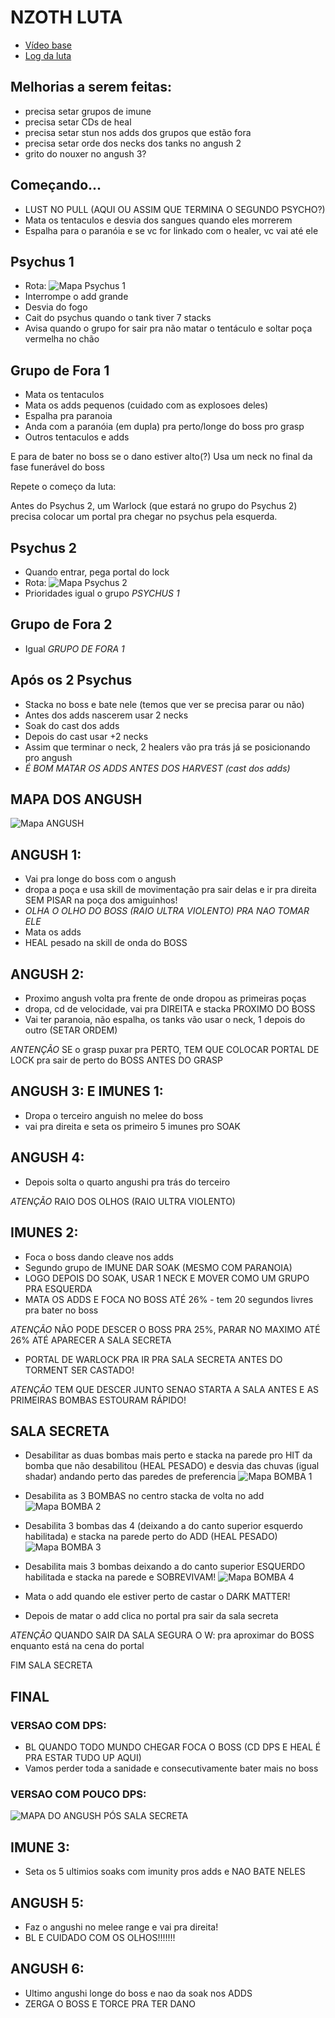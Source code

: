 # NZOTH LUTA

- [Vídeo base](https://www.youtube.com/watch?v=wjtoxssa5L4)
- [Log da luta](https://www.warcraftlogs.com/reports/VN8fyHZdQXM39r2c#fight=29&type=summary)

## Melhorias a serem feitas:

- precisa setar grupos de imune
- precisa setar CDs de heal
- precisa setar stun nos adds dos grupos que estão fora
- precisa setar orde dos necks dos tanks no angush 2
- grito do nouxer no angush 3?

## Começando...

- LUST NO PULL (AQUI OU ASSIM QUE TERMINA O SEGUNDO PSYCHO?)
- Mata os tentaculos e desvia dos sangues quando eles morrerem
- Espalha para o paranóia e se vc for linkado com o healer, vc vai até ele

## Psychus 1

- Rota: ![Mapa Psychus 1](https://github.com/yuripiratello/wow-raid-plan/raw/master/bfa/nyalotha/img/mythic_psychus_1.png "Psychus mapa 1")
- Interrompe o add grande
- Desvia do fogo
- Cait do psychus quando o tank tiver 7 stacks
- Avisa quando o grupo for sair pra não matar o tentáculo e soltar poça vermelha no chão

## Grupo de Fora 1

- Mata os tentaculos
- Mata os adds pequenos (cuidado com as explosoes deles)
- Espalha pra paranoia
- Anda com a paranóia (em dupla) pra perto/longe do boss pro grasp
- Outros tentaculos e adds

E para de bater no boss se o dano estiver alto(?)
Usa um neck no final da fase funerável do boss

Repete o começo da luta:

Antes do Psychus 2, um Warlock (que estará no grupo do Psychus 2) precisa colocar um portal pra chegar no psychus pela esquerda.

## Psychus 2

- Quando entrar, pega portal do lock
- Rota: ![Mapa Psychus 2](https://github.com/yuripiratello/wow-raid-plan/raw/master/bfa/nyalotha/img/mythic_psychus_2.png "Psychus mapa 2")
- Prioridades igual o grupo *PSYCHUS 1*

## Grupo de Fora 2

- Igual *GRUPO DE FORA 1*

## Após os 2 Psychus

- Stacka no boss e bate nele (temos que ver se precisa parar ou não)
- Antes dos adds nascerem usar 2 necks
- Soak do cast dos adds
- Depois do cast usar +2 necks
- Assim que terminar o neck, 2 healers vão pra trás já se posicionando pro angush
- *É BOM MATAR OS ADDS ANTES DOS HARVEST (cast dos adds)*

## MAPA DOS ANGUSH

![Mapa ANGUSH](https://github.com/yuripiratello/wow-raid-plan/raw/master/bfa/nyalotha/img/nzoth_first_p2.png "ANGUSH MAPA")

## ANGUSH 1:

- Vai pra longe do boss com o angush
- dropa a poça e usa skill de movimentação pra sair delas e ir pra direita SEM PISAR na poça dos amiguinhos!
- *OLHA O OLHO DO BOSS (RAIO ULTRA VIOLENTO) PRA NAO TOMAR ELE*
- Mata os adds
- HEAL pesado na skill de onda do BOSS

## ANGUSH 2:

- Proximo angush volta pra frente de onde dropou as primeiras poças
- dropa, cd de velocidade, vai pra DIREITA e stacka PROXIMO DO BOSS
- Vai ter paranoia, não espalha, os tanks vão usar o neck, 1 depois do outro (SETAR ORDEM)

*ANTENÇÃO*
SE o grasp puxar pra PERTO, TEM QUE COLOCAR PORTAL DE LOCK pra sair de perto do BOSS ANTES DO GRASP

## ANGUSH 3: E IMUNES 1:

- Dropa o terceiro anguish no melee do boss
- vai pra direita e seta os primeiro 5 imunes pro SOAK

## ANGUSH 4:

- Depois solta o quarto angushi pra trás do terceiro

*ATENÇÃO*
RAIO DOS OLHOS (RAIO ULTRA VIOLENTO)

## IMUNES 2:

- Foca o boss dando cleave nos adds
- Segundo grupo de IMUNE DAR SOAK (MESMO COM PARANOIA)
- LOGO DEPOIS DO SOAK, USAR 1 NECK E MOVER COMO UM GRUPO PRA ESQUERDA
- MATA OS ADDS E FOCA NO BOSS ATÉ 26% - tem 20 segundos livres pra bater no boss

*ATENÇÃO*
NÃO PODE DESCER O BOSS PRA 25%, PARAR NO MAXIMO ATÉ 26% ATÉ APARECER A SALA SECRETA

- PORTAL DE WARLOCK PRA IR PRA SALA SECRETA ANTES DO TORMENT SER CASTADO!

*ATENÇÃO*
TEM QUE DESCER JUNTO SENAO STARTA A SALA ANTES E AS PRIMEIRAS BOMBAS ESTOURAM RÁPIDO!

## SALA SECRETA

- Desabilitar as duas bombas mais perto e stacka na parede pro HIT da bomba que não desabilitou (HEAL PESADO) e desvia das chuvas (igual shadar) andando perto das paredes de preferencia
![Mapa BOMBA 1](https://github.com/yuripiratello/wow-raid-plan/raw/master/bfa/nyalotha/img/bomb_1.png "BOMBA 1")

- Desabilita as 3 BOMBAS no centro stacka de volta no add
![Mapa BOMBA 2](https://github.com/yuripiratello/wow-raid-plan/raw/master/bfa/nyalotha/img/bomb_2.png "BOMBA 2")

- Desabilita 3 bombas das 4 (deixando a do canto superior esquerdo habilitada) e stacka na parede perto do ADD (HEAL PESADO)
![Mapa BOMBA 3](https://github.com/yuripiratello/wow-raid-plan/raw/master/bfa/nyalotha/img/bomb_3.png "BOMBA 3")

- Desabilita mais 3 bombas deixando a do canto superior ESQUERDO habilitada e stacka na parede e SOBREVIVAM!
![Mapa BOMBA 4](https://github.com/yuripiratello/wow-raid-plan/raw/master/bfa/nyalotha/img/bomb_4.png "BOMBA 4")

- Mata o add quando ele estiver perto de castar o DARK MATTER!
- Depois de matar o add clica no portal pra sair da sala secreta

*ATENÇÃO*
QUANDO SAIR DA SALA SEGURA O W: pra aproximar do BOSS enquanto está na cena do portal

FIM SALA SECRETA

## FINAL

### VERSAO COM DPS:

- BL QUANDO TODO MUNDO CHEGAR FOCA O BOSS (CD DPS E HEAL É PRA ESTAR TUDO UP AQUI)
- Vamos perder toda a sanidade e consecutivamente bater mais no boss

### VERSAO COM POUCO DPS:

![MAPA DO ANGUSH PÓS SALA SECRETA](https://github.com/yuripiratello/wow-raid-plan/raw/master/bfa/nyalotha/img/nzoth_second_p2.png "ANGUSH MAPA PÓS SALA SECRETA")

## IMUNE 3:

- Seta os 5 ultimios soaks com imunity pros adds e NAO BATE NELES

## ANGUSH 5:

- Faz o angushi no melee range e vai pra direita!
- BL E CUIDADO COM OS OLHOS!!!!!!!

## ANGUSH 6:

- Ultimo angushi longe do boss e nao da soak nos ADDS
- ZERGA O BOSS E TORCE PRA TER DANO
